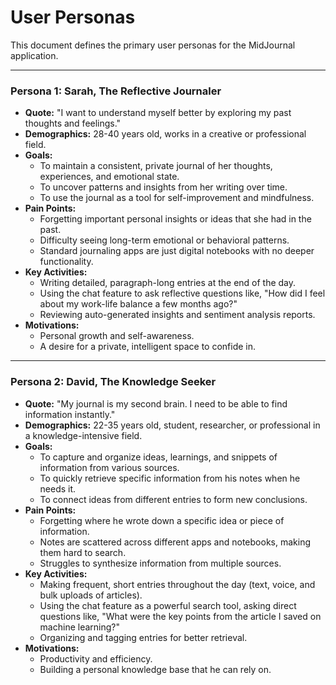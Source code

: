 # User Personas

This document defines the primary user personas for the MidJournal application.

---

### Persona 1: Sarah, The Reflective Journaler

- **Quote:** "I want to understand myself better by exploring my past thoughts and feelings."
- **Demographics:** 28-40 years old, works in a creative or professional field.
- **Goals:**
  - To maintain a consistent, private journal of her thoughts, experiences, and emotional state.
  - To uncover patterns and insights from her writing over time.
  - To use the journal as a tool for self-improvement and mindfulness.
- **Pain Points:**
  - Forgetting important personal insights or ideas that she had in the past.
  - Difficulty seeing long-term emotional or behavioral patterns.
  - Standard journaling apps are just digital notebooks with no deeper functionality.
- **Key Activities:**
  - Writing detailed, paragraph-long entries at the end of the day.
  - Using the chat feature to ask reflective questions like, "How did I feel about my work-life balance a few months ago?"
  - Reviewing auto-generated insights and sentiment analysis reports.
- **Motivations:**
  - Personal growth and self-awareness.
  - A desire for a private, intelligent space to confide in.

---

### Persona 2: David, The Knowledge Seeker

- **Quote:** "My journal is my second brain. I need to be able to find information instantly."
- **Demographics:** 22-35 years old, student, researcher, or professional in a knowledge-intensive field.
- **Goals:**
  - To capture and organize ideas, learnings, and snippets of information from various sources.
  - To quickly retrieve specific information from his notes when he needs it.
  - To connect ideas from different entries to form new conclusions.
- **Pain Points:**
  - Forgetting where he wrote down a specific idea or piece of information.
  - Notes are scattered across different apps and notebooks, making them hard to search.
  - Struggles to synthesize information from multiple sources.
- **Key Activities:**
  - Making frequent, short entries throughout the day (text, voice, and bulk uploads of articles).
  - Using the chat feature as a powerful search tool, asking direct questions like, "What were the key points from the article I saved on machine learning?"
  - Organizing and tagging entries for better retrieval.
- **Motivations:**
  - Productivity and efficiency.
  - Building a personal knowledge base that he can rely on.
